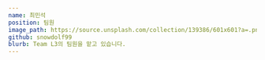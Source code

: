 ```yaml
---
name: 최민석
position: 팀원
image_path: https://source.unsplash.com/collection/139386/601x601?a=.png
github: snowdolf99
blurb: Team L3의 팀원을 맡고 있습니다.
---
```

